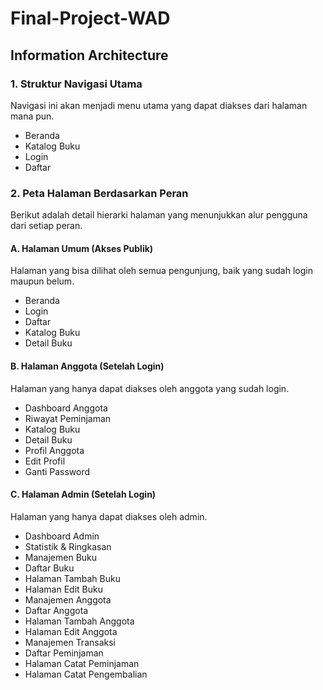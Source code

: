 # Final-Project-WAD
## Information Architecture 

### 1. Struktur Navigasi Utama
Navigasi ini akan menjadi menu utama yang dapat diakses dari halaman mana pun.
- Beranda
- Katalog Buku
- Login
- Daftar

### 2. Peta Halaman Berdasarkan Peran
Berikut adalah detail hierarki halaman yang menunjukkan alur pengguna dari setiap peran.

  #### A. Halaman Umum (Akses Publik)
  Halaman yang bisa dilihat oleh semua pengunjung, baik yang sudah login maupun belum.
  - Beranda
  - Login
  - Daftar
  - Katalog Buku
  - Detail Buku

  #### B. Halaman Anggota (Setelah Login)
  Halaman yang hanya dapat diakses oleh anggota yang sudah login.
  - Dashboard Anggota
  - Riwayat Peminjaman
  - Katalog Buku
  - Detail Buku
  - Profil Anggota
  - Edit Profil
  - Ganti Password
  
  #### C. Halaman Admin (Setelah Login)
  Halaman yang hanya dapat diakses oleh admin.
  - Dashboard Admin
  - Statistik & Ringkasan
  - Manajemen Buku
  - Daftar Buku
  - Halaman Tambah Buku
  - Halaman Edit Buku
  - Manajemen Anggota
  - Daftar Anggota
  - Halaman Tambah Anggota
  - Halaman Edit Anggota
  - Manajemen Transaksi
  - Daftar Peminjaman
  - Halaman Catat Peminjaman
  - Halaman Catat Pengembalian


